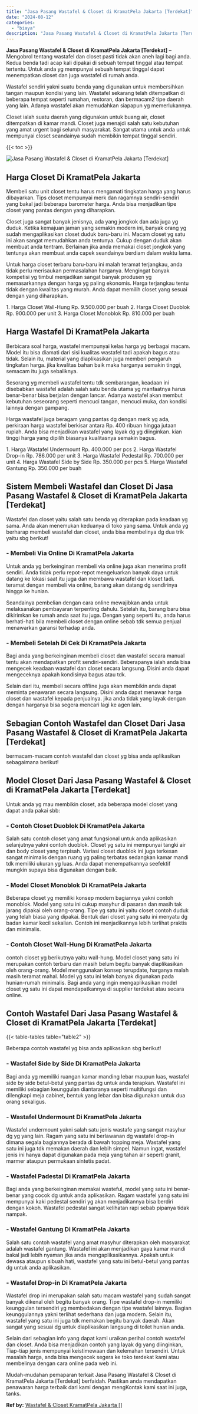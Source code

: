 ```yaml
---
title: "Jasa Pasang Wastafel & Closet di KramatPela Jakarta [Terdekat]"
date: "2024-08-12"
categories: 
  - "biaya"
description: "Jasa Pasang Wastafel & Closet di KramatPela Jakarta [Terdekat]. Mudah-mudahan pemaparan terkait Jasa Pasang Wastafel & Closet di KramatPela Jakarta [Terdeka..."
---
```


**Jasa Pasang Wastafel & Closet di KramatPela Jakarta \[Terdekat\]** – Mengobrol tentang wastafel dan closet pasti tidak akan aneh lagi bagi anda. Kedua benda tadi acap kali dipakai di sebuah tempat tinggal atau tempat tertentu. Untuk anda yg mempunyai sebuah tempat tinggal dapat menempatkan closet dan juga wastafel di rumah anda.

Wastafel sendiri yakni suatu benda yang digunakan untuk membersihkan tangan maupun kondisi yang lain. Wastafel sekarang telah ditempatkan di beberapa tempat seperti rumahan, restoran, dan bermacam2 tipe daerah yang lain. Adanya wastafel akan memudahkan siapapun yg memerlukannya.

Closet ialah suatu daerah yang digunakan untuk buang air, closet ditempatkan di kamar mandi. Closet juga menajdi salah satu kebutuhan yang amat urgent bagi seluruh masyarakat. Sangat utama untuk anda untuk mempunyai closet seandainya sudah membikin tempat tinggal sendiri.

{{< toc >}}

![Jasa Pasang Wastafel & Closet di KramatPela Jakarta [Terdekat]](/images/wastafel-closet-murah54.png)

## Harga Closet Di KramatPela Jakarta

Membeli satu unit closet tentu harus mengamati tingkatan harga yang harus dibayarkan. Tips closet mempunyai merk dan ragamnya sendiri-sendiri yang bakal jadi beberapa barometer harga. Anda bisa menjadikan tipe closet yang pantas dengan yang diharapkan.

Closet juga sangat banyak jenisnya, ada yang jongkok dan ada juga yg duduk. Ketika kemajuan jaman yang semakin modern ini, banyak orang yg sudah mengaplikasikan closet duduk baru-baru ini. Macam closet yg satu ini akan sangat memudahkan anda tentunya. Cukup dengan duduk akan membuat anda tentram. Berlainan jika anda memakai closet jongkok yang tentunya akan membuat anda capek seandainya berdiam dalam waktu lama.

Untuk harga closet terbaru baru-baru ini malah teramat terjangkau, anda tidak perlu merisaukan permasalahan harganya. Mengingat banyak kompetisi yg timbul menjadikan sangat banyak produsen yg memasarkannya dengan harga yg paling ekonomis. Harga terjangkau tentu tidak dengan kwalitas yang murah. Anda dapat memilih closet yang sesuai dengan yang diharapkan.

1\. Harga Closet Wall-Hung Rp. 9.500.000 per buah 2. Harga Closet Duoblok Rp. 900.000 per unit 3. Harga Closet Monoblok Rp. 810.000 per buah

## Harga Wastafel Di KramatPela Jakarta

Berbicara soal harga, wastafel mempunyai kelas harga yg berbagai macam. Model itu bisa diamati dari sisi kualitas wastafel tadi apakah bagus atau tidak. Selain itu, material yang diaplikasikan juga memberi pengaruh tingkatan harga. jika kwalitas bahan baik maka harganya semakin tinggi, semacam itu juga sebaliknya.

Sesorang yg membeli wastafel tentu tdk sembarangan, keadaan ini disebabkan wastafel adalah salah satu benda utama yg manfaatnya harus benar-benar bisa berjalan dengan lancar. Adanya wastafel akan membut kebutuhan seseorang seperti mencuci tangan, mencuci muka, dan kondisi lainnya dengan gampang.

Harga wastafel juga beragam yang pantas dg dengan merk yg ada, perkiraan harga wastafel berkisar antara Rp. 400 ribuan hingga jutaan rupiah. Anda bisa menjadikan wastafel yang layak dg yg diinginkan. kian tinggi harga yang dipilih biasanya kualitasnya semakin bagus.

1\. Harga Wastafel Undermount Rp. 400.000 per pcs 2. Harga Wastafel Drop-in Rp. 786.000 per unit 3. Harga Wastafel Pedestal Rp. 700.000 per unit 4. Harga Wastafel Side by Side Rp. 350.000 per pcs 5. Harga Wastafel Gantung Rp. 350.000 per buah

## Sistem Membeli Wastafel dan Closet Di Jasa Pasang Wastafel & Closet di KramatPela Jakarta \[Terdekat\]

Wastafel dan closet yaitu salah satu benda yg diterapkan pada keadaan yg sama. Anda akan menemukan keduanya di toko yang sama. Untuk anda yg berharap membeli wastafel dan closet, anda bisa membelinya dg dua trik yaitu sbg berikut!

### \- Membeli Via Online Di KramatPela Jakarta

Untuk anda yg berkeinginan membeli via online juga akan menerima profit sendiri. Anda tidak perlu repot-repot mengeluarkan banyak daya untuk datang ke lokasi saat itu juga dan membawa wastafel dan kloset tadi. teramat dengan membeli via online, barang akan datang dg sendirinya hingga ke hunian.

Seandainya pembelian dengan cara online mewajibkan anda untuk melaksanakan pembayaran terpenting dahulu. Setelah itu, barang baru bisa dikirimkan ke rumah anda saat itu juga. Dengan yang seperti itu, anda harus berhati-hati bila membeli closet dengan online sebab tdk semua penjual menawarkan garansi terhadap anda.

### \- Membeli Setelah Di Cek Di KramatPela Jakarta

Bagi anda yang berkeinginan membeli closet dan wastafel secara manual tentu akan mendapatkan profit sendiri-sendiri. Beberapanya ialah anda bisa mengecek keadaan wastafel dan closet secara langsung. Disini anda dapat mengeceknya apakah kondisinya bagus atau tdk.

Selain dari itu, membeli secara offline juga akan membikin anda dapat meminta penawaran secara langsung. Disini anda dapat menawar harga closet dan wastafel kepada penjualnya. jika anda tidak yang layak dengan dengan harganya bisa segera mencari lagi ke agen lain.

## Sebagian Contoh Wastafel dan Closet Dari Jasa Pasang Wastafel & Closet di KramatPela Jakarta \[Terdekat\]

bermacam-macam contoh wastafel dan closet yg bisa anda aplikasikan sebagaimana berikut!

## Model Closet Dari Jasa Pasang Wastafel & Closet di KramatPela Jakarta \[Terdekat\]

Untuk anda yg mau membikin closet, ada beberapa model closet yang dapat anda pakai sbb:

### \- Contoh Closet Duoblok Di KramatPela Jakarta

Salah satu contoh closet yang amat fungsional untuk anda aplikasikan selanjutnya yakni contoh duoblok. Closet yg satu ini mempunyai tangki air dan body closet yang terpisah. Variasi closet duoblok ini juga terkesan sangat minimalis dengan ruang yg paling terbatas sedangkan kamar mandi tdk memiliki ukuran yg luas. Anda dapat menempatkannya seefektif mungkin supaya bisa digunakan dengan baik.

### \- Model Closet Monoblok Di KramatPela Jakarta

Beberapa closet yg memiliki konsep modern bagiannya yakni contoh monoblok. Model yang satu ini cukup masyhur di pasaran dan masih tak jarang dipakai oleh orang-orang. Tipe yg satu ini yaitu closet contoh duduk yang telah biasa yang dipakai. Bentuk dari closet yang satu ini menyatu dg badan kamar kecil sekalian. Contoh ini menjadikannya lebih terlihat praktis dan minimalis.

### \- Contoh Closet Wall-Hung Di KramatPela Jakarta

contoh closet yg berikutnya yaitu wall-hung. Model closet yang satu ini merupakan contoh terbaru dan masih belum begitu banyak diaplikasikan oleh orang-orang. Model menggunakan konsep terupdate, harganya malah masih teramat mahal. Model yg satu ini telah banyak digunakan pada hunian-rumah minimalis. Bagi anda yang ingin mengaplikasikan model closet yg satu ini dapat mendapatkannya di supplier terdekat atau secara online.

## Contoh Wastafel Dari Jasa Pasang Wastafel & Closet di KramatPela Jakarta \[Terdekat\]

{{< table-tables table="table2" >}}

Beberapa contoh wastafel yg bisa anda aplikasikan sbg berikut!

### \- Wastafel Side by Side Di KramatPela Jakarta

Bagi anda yg memiliki ruangan kamar manding lebar maupun luas, wastafel side by side betul-betul yang pantas dg untuk anda terapkan. Wastafel ini memiliki sebagian keunggulan diantaranya seperti multifungsi dan dilengkapi meja cabinet, bentuk yang lebar dan bisa digunakan untuk dua orang sekaligus.

### \- Wastafel Undermount Di KramatPela Jakarta

Wastafel undermount yakni salah satu jenis wastafe yang sangat masyhur dg yg yang lain. Ragam yang satu ini berlawanan dg wastafel drop-in dimana segala bagiannya berada di bawah topping meja. Wastafel yang satu ini juga tdk memakan daerah dan lebih simpel. Namun ingat, wastafel jenis ini hanya dapat digunakan pada meja yang tahan air seperti granit, marmer ataupun permukaan sintetis padat.

### \- Wastafel Padestal Di KramatPela Jakarta

Bagi anda yang berkeinginan memakai wasteful, model yang satu ini benar-benar yang cocok dg untuk anda aplikasikan. Ragam wastafel yang satu ini mempunyai kaki pedestal sendiri yg akan menjadikannya bisa berdiri dengan kokoh. Wastafel pedestal sangat kelihatan rapi sebab pipanya tidak nampak.

### \- Wastafel Gantung Di KramatPela Jakarta

Salah satu contoh wastafel yang amat masyhur diterapkan oleh masyarakat adalah wastafel gantung. Wastafel ini akan menjadikan gaya kamar mandi bakal jadi lebih nyaman jika anda mengaplikasikannya. Apakah untuk dewasa ataupun sibuah hati, wastafel yang satu ini betul-betul yang pantas dg untuk anda aplikasikan.

### \- Wastafel Drop-in Di KramatPela Jakarta

Wastafel drop ini merupakan salah satu macam wastafel yang sudah sangat banyak dikenal oleh begitu banyak orang. Tipe wastafel drop-in memiliki keunggulan tersendiri yg membedakan dengan tipe wastafel lainnya. Bagian keunggulannya yakni terlihat sederhana dan juga modern. Selain itu, wastafel yang satu ini juga tdk memakan begitu banyak daerah. Akan sangat yang sesuai dg untuk diaplikasikan langsung di toilet hunian anda.

Selain dari sebagian info yang dapat kami uraikan perihal contoh wastafel dan closet. Anda bisa menjadikan contoh yang layak dg yang diinginkan, Tiap-tiap jenis mempunyai keistimewaan dan kelemahan tersendiri. Untuk masalah harga, anda bisa mengecek segera ke toko terdekat kami atau membelinya dengan cara online pada web ini.

Mudah-mudahan pemaparan terkait Jasa Pasang Wastafel & Closet di KramatPela Jakarta \[Terdekat\] berfaidah. Pastikan anda mendapatkan penawaran harga terbaik dari kami dengan mengKontak kami saat ini juga, tanks.

**Ref by:** [Wastafel & Closet KramatPela Jakarta []](https://id.wikipedia.org/wiki/Wastafel)
